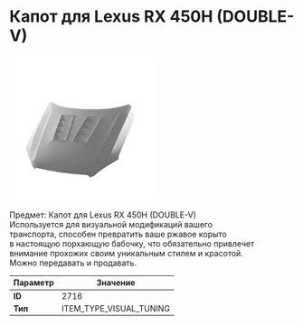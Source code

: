 # Капот для Lexus RX 450H (DOUBLE-V)

![Item Image](../img/2716.webp?raw=true)

Предмет: Капот для Lexus RX 450H (DOUBLE-V)<br>Используется для визуальной модификаций вашего<br>транспорта, способен превратить ваше ржавое корыто<br>в настоящую порхающую бабочку, что обязательно привлечет<br>внимание прохожих своим уникальным стилем и красотой.<br>Можно передавать и продавать.


| Параметр | Значение |
|----------|----------|
| **ID** | 2716 |
| **Тип** | ITEM_TYPE_VISUAL_TUNING |

